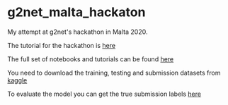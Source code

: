 # g2net_malta_hackaton

My attempt at g2net's hackathon in Malta 2020.

The tutorial for the hackathon is [here](https://github.com/zerafachris/g2net_malta_hackaton)

The full set of notebooks and tutorials can be found [here](https://github.com/zerafachris/g2net_2nd_training_school_malta_mar_2020)

You need to download the training, testing and submission datasets from [kaggle](https://www.kaggle.com/datasets/zerafachris/g2net-training-school-hackaton)

To evaluate the model you can get the true submission labels [here](https://github.com/zerafachris/g2net_2nd_training_school_malta_mar_2020/blob/master/HACK_leader_board/Metric_Calculation/data/submissions_true.csv)

